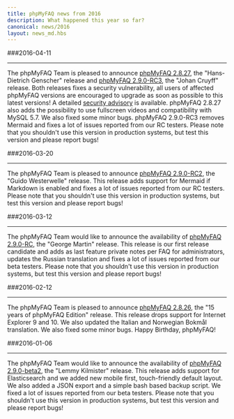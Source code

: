 ```yaml
---
title: phpMyFAQ news from 2016
description: What happened this year so far?
canonical: news/2016
layout: news_md.hbs
---
```


###2016-04-11
* * *
The phpMyFAQ Team is pleased to announce [phpMyFAQ 2.8.27](/download), the "Hans-Dietrich Genscher" release and
[phpMyFAQ 2.9.0-RC3](/download), the "Johan Cruyff" release. Both releases fixes a security vulnerability, all users of
affected phpMyFAQ versions are encouraged to upgrade as soon as possible to this latest versions! A detailed
[security advisory](/security/advisory-2016-04-11) is available. phpMyFAQ 2.8.27 also adds the possibility to use
fullscreen videos and compatibility with MySQL 5.7. We also fixed some minor bugs. phpMyFAQ 2.9.0-RC3 removes Mermaid
and fixes a lot of issues reported from our RC testers. Please note that you shouldn't use this version in production
systems, but test this version and please report bugs!

###2016-03-20
* * *
The phpMyFAQ Team is pleased to announce [phpMyFAQ 2.9.0-RC2](/download), the "Guido Westerwelle" release. This
release adds support for Mermaid if Markdown is enabled and fixes a lot of issues reported from our RC testers. Please
note that you shouldn't use this version in production systems, but test this version and please report bugs!

###2016-03-12
* * *
The phpMyFAQ Team would like to announce the availability of [phpMyFAQ 2.9.0-RC](/download), the "George Martin"
release. This release is our first release candidate and adds as last feature private notes per FAQ for administrators,
updates the Russian translation and fixes a lot of issues reported from our beta testers. Please note that you shouldn't
use this version in production systems, but test this version and please report bugs!

###2016-02-12
* * *
The phpMyFAQ Team is pleased to announce [phpMyFAQ 2.8.26](/download), the "15 years of phpMyFAQ Edition" release. This
release drops support for Internet Explorer 9 and 10. We also updated the Italian and Norwegian Bokmål translation. We
also fixed some minor bugs. Happy Birthday, phpMyFAQ!

###2016-01-06
* * *
The phpMyFAQ Team would like to announce the availability of [phpMyFAQ 2.9.0-beta2](/download), the "Lemmy Kilmister"
release. This release adds support for Elasticsearch and we added new mobile first, touch-friendly default layout. We
also added a JSON export and a simple bash based backup script. We fixed a lot of issues reported from our beta testers.
Please note that you shouldn't use this version in production systems, but test this version and please report bugs!
